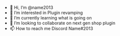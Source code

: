 - 👋 Hi, I’m @name2013
- 👀 I’m interested in Plugin revamping
- 🌱 I’m currently learning what is going on
- 💞️ I’m looking to collaborate on next gen shop plugin
- 📫 How to reach me Discord Name#2013

<!---
name2013/name2013 is a ✨ special ✨ repository because its `README.md` (this file) appears on your GitHub profile.
You can click the Preview link to take a look at your changes.
--->
